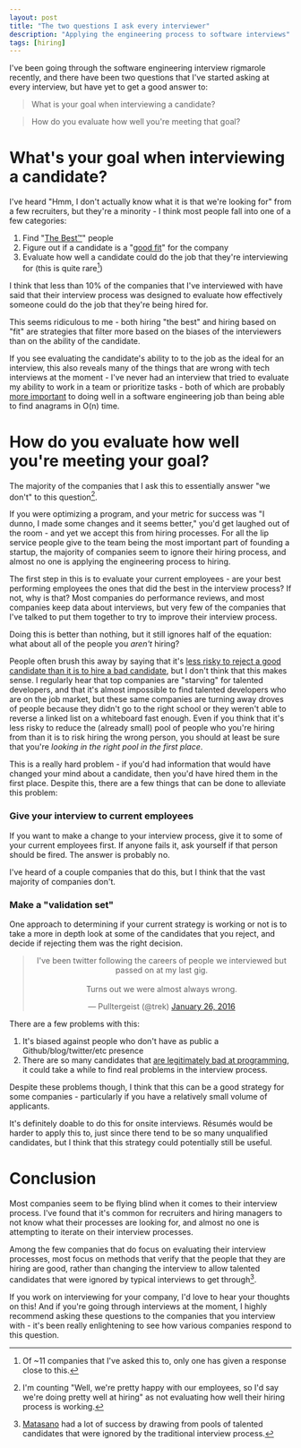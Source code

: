 ```yaml
---
layout: post
title: "The two questions I ask every interviewer"
description: "Applying the engineering process to software interviews"
tags: [hiring]
---
```


I've been going through the software engineering interview rigmarole recently, and there have been two questions that I've started asking at every interview, but have yet to get a good answer to:

> What is your goal when interviewing a candidate?

> How do you evaluate how well you're meeting that goal?

# What's your goal when interviewing a candidate?

I've heard "Hmm, I don't actually know what it is that we're looking for" from a few recruiters, but they're a minority - I think most people fall into one of a few categories:

1. Find "[The Best™](https://danluu.com/programmer-moneyball/)" people
2. Figure out if a candidate is a "[good fit](http://www.paperplanes.de/2015/6/11/why-hiring-for-culture-fit-hurts-your-culture.html)" for the company
3. Evaluate how well a candidate could do the job that they're interviewing for (this is quite rare[^1])

I think that less than 10% of the companies that I've interviewed with have said that their interview process was designed to evaluate how effectively someone could do the job that they're being hired for.

This seems ridiculous to me - both hiring "the best" and hiring based on "fit" are strategies that filter more based on the biases of the interviewers than on the ability of the candidate.

If you see evaluating the candidate's ability to to the job as the ideal for an interview, this also reveals many of the things that are wrong with tech interviews at the moment - I've never had an interview that tried to evaluate my ability to work in a team or prioritize tasks - both of which are probably [more important](http://arches.io/2016/01/hire-literally-anyone/) to doing well in a software engineering job than being able to find anagrams in O(n) time.

# How do you evaluate how well you're meeting your goal?

The majority of the companies that I ask this to essentially answer "we don't" to this question[^2].

If you were optimizing a program, and your metric for success was "I dunno, I made some changes and it seems better," you'd get laughed out of the room - and yet we accept this from hiring processes. For all the lip service people give to the team being the most important part of founding a startup, the majority of companies seem to ignore their hiring process, and almost no one is applying the engineering process to hiring.

The first step in this is to evaluate your current employees - are your best performing employees the ones that did the best in the interview process? If not, why is that? Most companies do performance reviews, and most companies keep data about interviews, but very few of the companies that I've talked to put them together to try to improve their interview process.

Doing this is better than nothing, but it still ignores half of the equation: what about all of the people you *aren't* hiring?

People often brush this away by saying that it's [less risky to reject a good candidate than it is to hire a bad candidate](https://www.joelonsoftware.com/2006/10/25/the-guerrilla-guide-to-interviewing-version-30/), but I don't think that this makes sense. I regularly hear that top companies are "starving" for talented developers, and that it's almost impossible to find talented developers who are on the job market, but these same companies are turning away droves of people because they didn't go to the right school or they weren't able to reverse a linked list on a whiteboard fast enough. Even if you think that it's less risky to reduce the (already small) pool of people who you're hiring from than it is to risk hiring the wrong person, you should at least be sure that you're _looking in the right pool in the first place_.

This is a really hard problem - if you'd had information that would have changed your mind about a candidate, then you'd have hired them in the first place. Despite this, there are a few things that can be done to alleviate this problem:

### Give your interview to current employees

If you want to make a change to your interview process, give it to some of your current employees first. If anyone fails it, ask yourself if that person should be fired. The answer is probably no.

I've heard of a couple companies that do this, but I think that the vast majority of companies don't.

### Make a "validation set"

One approach to determining if your current strategy is working or not is to take a more in depth look at some of the candidates that you reject, and decide if rejecting them was the right decision.

<center>
<blockquote class="twitter-tweet" data-lang="en"><p lang="en" dir="ltr">I&#39;ve been twitter following the careers of people we interviewed but passed on at my last gig.<br><br>Turns out we were almost always wrong.</p>&mdash; Pulltergeist (@trek) <a href="https://twitter.com/trek/status/692116840940716032?ref_src=twsrc%5Etfw">January 26, 2016</a></blockquote>
<script async src="https://platform.twitter.com/widgets.js" charset="utf-8"></script>
</center>

There are a few problems with this:

1. It's biased against people who don't have as public a Github/blog/twitter/etc presence
2. There are so many candidates that [are legitimately bad at programming](https://blog.codinghorror.com/why-cant-programmers-program/), it could take a while to find real problems in the interview process.

Despite these problems though, I think that this can be a good strategy for some companies - particularly if you have a relatively small volume of applicants.

It's definitely doable to do this for onsite interviews. Résumés would be harder to apply this to, just since there tend to be so many unqualified candidates, but I think that this strategy could potentially still be useful.

# Conclusion

Most companies seem to be flying blind when it comes to their interview process. I've found that it's common for recruiters and hiring managers to not know what their processes are looking for, and almost no one is attempting to iterate on their interview processes.

Among the few companies that do focus on evaluating their interview processes, most focus on methods that verify that the people that they are hiring are good, rather than changing the interview to allow talented candidates that were ignored by typical interviews to get through[^3].

If you work on interviewing for your company, I'd love to hear your thoughts on this! And if you're going through interviews at the moment, I highly recommend asking these questions to the companies that you interview with - it's been really enlightening to see how various companies respond to this question.

[^1]: Of ~11 companies that I've asked this to, only one has given a response close to this.

[^2]: I'm counting "Well, we're pretty happy with our employees, so I'd say we're doing pretty well at hiring" as not evaluating how well their hiring process is working.

[^3]: [Matasano](https://sockpuppet.org/blog/2015/03/06/the-hiring-post/) had a lot of success by drawing from pools of talented candidates that were ignored by the traditional interview process.
